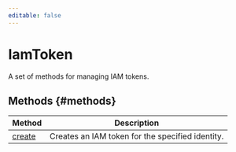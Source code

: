 ```yaml
---
editable: false
---
```


# IamToken
A set of methods for managing IAM tokens.

## Methods {#methods}
Method | Description
--- | ---
[create](create.md) | Creates an IAM token for the specified identity.